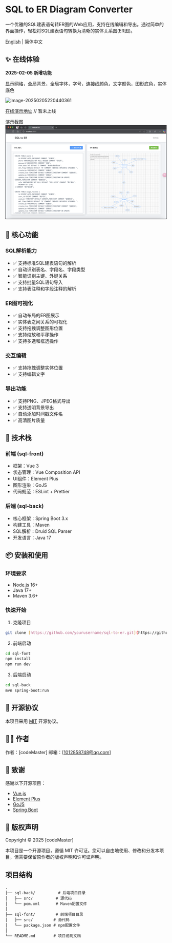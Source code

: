 # SQL to ER Diagram Converter

一个优雅的SQL建表语句转ER图的Web应用，支持在线编辑和导出。通过简单的界面操作，轻松将SQL建表语句转换为清晰的实体关系图(ER图)。

[English](./README_EN.md) | 简体中文

## ✨ 在线体验

**2025-02-05 新增功能**

显示网格，全局背景，全局字体，字号，连接线颜色，文字颜色，图形底色，实体底色

![image-20250205220440361](C:\Users\guo\AppData\Roaming\Typora\typora-user-images\image-20250205220440361.png)

[在线演示地址](#) // 暂未上线

演示截图![alt text](image.png)

## 🎯 核心功能

### SQL解析能力
- ✅ 支持标准SQL建表语句的解析
- ✅ 自动识别表名、字段名、字段类型
- ✅ 智能识别主键、外键关系
- ✅ 支持批量SQL语句导入
- ✅ 支持表注释和字段注释的解析

### ER图可视化
- ✅ 自动布局的ER图展示
- ✅ 实体表之间关系的可视化
- ✅ 支持拖拽调整图形位置
- ✅ 支持缩放和平移操作
- ✅ 支持多选和框选操作

### 交互编辑
- ✅ 支持拖拽调整实体位置
- ✅ 支持编辑文字

### 导出功能
- ✅ 支持PNG、JPEG格式导出
- ✅ 支持透明背景导出
- ✅ 自动添加时间戳文件名
- ✅ 高清图片质量

## 🚀 技术栈

### 前端 (sql-front)
- 框架：Vue 3 
- 状态管理：Vue Composition API
- UI组件：Element Plus
- 图形渲染：GoJS
- 代码规范：ESLint + Prettier

### 后端 (sql-back)
- 核心框架：Spring Boot 3.x
- 构建工具：Maven
- SQL解析：Druid SQL Parser
- 开发语言：Java 17


## 📦 安装和使用

### 环境要求
- Node.js 16+
- Java 17+
- Maven 3.6+

### 快速开始

1. 克隆项目
```bash
git clone [https://github.com/yourusername/sql-to-er.git](https://github.com/lbytsl/sql_to_ER.git)
```

2. 前端启动
```bash
cd sql-font
npm install
npm run dev
```

3. 后端启动
```bash
cd sql-back
mvn spring-boot:run
```


## 📝 开源协议

本项目采用 [MIT](LICENSE) 开源协议。

## 👨‍💻 作者

作者：[codeMaster]
邮箱：[1012858748@qq.com]

## 🙏 致谢

感谢以下开源项目：

- [Vue.js](https://vuejs.org/)
- [Element Plus](https://element-plus.org/)
- [GoJS](https://gojs.net/)
- [Spring Boot](https://spring.io/projects/spring-boot)

## 📜 版权声明

Copyright © 2025 [codeMaster]

本项目是一个开源项目，遵循 MIT 许可证。您可以自由地使用、修改和分发本项目，但需要保留原作者的版权声明和许可证声明。


## 项目结构
```
.
├── sql-back/          # 后端项目目录
│   ├── src/          # 源代码
│   └── pom.xml       # Maven配置文件
│
├── sql-font/         # 前端项目目录
│   ├── src/         # 源代码
│   └── package.json # npm配置文件
│
└── README.md        # 项目说明文档
```
